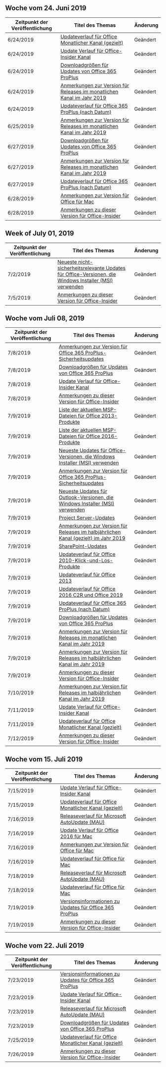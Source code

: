 <!-- This file is generated automatically each week. Changes made to this file will be overwritten.-->




## <a name="week-of-june-24-2019"></a>Woche vom 24. Juni 2019


| Zeitpunkt der Veröffentlichung |Titel des Themas | Änderung |
|------|------------|--------|
| 6/24/2019 | [Updateverlauf für Office Monatlicher Kanal (gezielt)](/OfficeUpdates/update-history-monthly-channel-targeted) | Geändert |
| 6/24/2019 | [Update Verlauf für Office-Insider Kanal](/OfficeUpdates/update-history-office-insider) | Geändert |
| 6/24/2019 | [Downloadgrößen für Updates von Office 365 ProPlus](/OfficeUpdates/download-sizes-office365-proplus-updates) | Geändert |
| 6/24/2019 | [Anmerkungen zur Version für Releases im monatlichen Kanal im Jahr 2019](/OfficeUpdates/monthly-channel-2019) | Geändert |
| 6/24/2019 | [Updateverlauf für Office 365 ProPlus (nach Datum)](/OfficeUpdates/update-history-office365-proplus-by-date) | Geändert |
| 6/25/2019 | [Anmerkungen zur Version für Releases im monatlichen Kanal im Jahr 2019](/OfficeUpdates/monthly-channel-2019) | Geändert |
| 6/27/2019 | [Downloadgrößen für Updates von Office 365 ProPlus](/OfficeUpdates/download-sizes-office365-proplus-updates) | Geändert |
| 6/27/2019 | [Anmerkungen zur Version für Releases im monatlichen Kanal im Jahr 2019](/OfficeUpdates/monthly-channel-2019) | Geändert |
| 6/27/2019 | [Updateverlauf für Office 365 ProPlus (nach Datum)](/OfficeUpdates/update-history-office365-proplus-by-date) | Geändert |
| 6/28/2019 | [Anmerkungen zur Version für Office für Mac](/OfficeUpdates/release-notes-office-for-mac) | Geändert |
| 6/28/2019 | [Anmerkungen zu dieser Version für Office-Insider](/OfficeUpdates/release-notes-office-insider) | Geändert |


## <a name="week-of-july-01-2019"></a>Week of July 01, 2019


| Zeitpunkt der Veröffentlichung |Titel des Themas | Änderung |
|------|------------|--------|
| 7/2/2019 | [Neueste nicht-sicherheitsrelevante Updates für Office-Versionen, die Windows Installer (MSI) verwenden](/OfficeUpdates/office-msi-non-security-updates) | Geändert |
| 7/5/2019 | [Anmerkungen zu dieser Version für Office-Insider](/OfficeUpdates/release-notes-office-insider) | Geändert |


## <a name="week-of-july-08-2019"></a>Woche vom Juli 08, 2019


| Zeitpunkt der Veröffentlichung |Titel des Themas | Änderung |
|------|------------|--------|
| 7/8/2019 | [Anmerkungen zur Version für Office 365 ProPlus-Sicherheitsupdates](/OfficeUpdates/office365-proplus-security-updates) | Geändert |
| 7/8/2019 | [Downloadgrößen für Updates von Office 365 ProPlus](/OfficeUpdates/download-sizes-office365-proplus-updates) | Geändert |
| 7/8/2019 | [Update Verlauf für Office-Insider Kanal](/OfficeUpdates/update-history-office-insider) | Geändert |
| 7/8/2019 | [Anmerkungen zu dieser Version für Office-Insider](/OfficeUpdates/release-notes-office-insider) | Geändert |
| 7/9/2019 | [Liste der aktuellen MSP-Dateien für Office 2013-Produkte](/OfficeUpdates/msp-files-office-2013) | Geändert |
| 7/9/2019 | [Liste der aktuellen MSP-Dateien für Office 2016-Produkte](/OfficeUpdates/msp-files-office-2016) | Geändert |
| 7/9/2019 | [Neueste Updates für Office-Versionen, die Windows Installer (MSI) verwenden](/OfficeUpdates/office-updates-msi) | Geändert |
| 7/9/2019 | [Anmerkungen zur Version für Office 365 ProPlus-Sicherheitsupdates](/OfficeUpdates/office365-proplus-security-updates) | Geändert |
| 7/9/2019 | [Neueste Updates für Outlook-Versionen, die Windows Installer (MSI) verwenden](/OfficeUpdates/outlook-updates-msi) | Geändert |
| 7/9/2019 | [Project Server-Updates](/OfficeUpdates/project-server-updates) | Geändert |
| 7/9/2019 | [Anmerkungen zur Version für Releases im halbjährlichen Kanal (gezielt) im Jahr 2019](/OfficeUpdates/semi-annual-channel-targeted-2019) | Geändert |
| 7/9/2019 | [SharePoint-Updates](/OfficeUpdates/sharepoint-updates) | Geändert |
| 7/9/2019 | [Updateverlauf für Office 2010-Klick-und-Los-Produkte](/OfficeUpdates/update-history-office-2010-click-to-run) | Geändert |
| 7/9/2019 | [Updateverlauf für Office 2013](/OfficeUpdates/update-history-office-2013) | Geändert |
| 7/9/2019 | [Updateverlauf für Office 2016 C2R und Office 2019](/OfficeUpdates/update-history-office-2019) | Geändert |
| 7/9/2019 | [Updateverlauf für Office 365 ProPlus (nach Datum)](/OfficeUpdates/update-history-office365-proplus-by-date) | Geändert |
| 7/9/2019 | [Downloadgrößen für Updates von Office 365 ProPlus](/OfficeUpdates/download-sizes-office365-proplus-updates) | Geändert |
| 7/9/2019 | [Anmerkungen zur Version für Releases im monatlichen Kanal im Jahr 2019](/OfficeUpdates/monthly-channel-2019) | Geändert |
| 7/9/2019 | [Anmerkungen zur Version für Releases im halbjährlichen Kanal im Jahr 2019](/OfficeUpdates/semi-annual-channel-2019) | Geändert |
| 7/9/2019 | [Anmerkungen zu dieser Version für Office-Insider](/OfficeUpdates/release-notes-office-insider) | Geändert |
| 7/10/2019 | [Anmerkungen zur Version für Releases im halbjährlichen Kanal im Jahr 2019](/OfficeUpdates/semi-annual-channel-2019) | Geändert |
| 7/11/2019 | [Update Verlauf für Office-Insider Kanal](/OfficeUpdates/update-history-office-insider) | Geändert |
| 7/11/2019 | [Updateverlauf für Office Monatlicher Kanal (gezielt)](/OfficeUpdates/update-history-monthly-channel-targeted) | Geändert |
| 7/12/2019 | [Anmerkungen zu dieser Version für Office-Insider](/OfficeUpdates/release-notes-office-insider) | Geändert |


## <a name="week-of-july-15-2019"></a>Woche vom 15. Juli 2019


| Zeitpunkt der Veröffentlichung |Titel des Themas | Änderung |
|------|------------|--------|
| 7/15/2019 | [Update Verlauf für Office-Insider Kanal](/OfficeUpdates/update-history-office-insider) | Geändert |
| 7/15/2019 | [Updateverlauf für Office Monatlicher Kanal (gezielt)](/OfficeUpdates/update-history-monthly-channel-targeted) | Geändert |
| 7/16/2019 | [Releaseverlauf für Microsoft AutoUpdate (MAU)](/OfficeUpdates/release-history-microsoft-autoupdate) | Geändert |
| 7/16/2019 | [Update Verlauf für Office 2016 für Mac](/OfficeUpdates/release-notes-office-2016-mac) | Geändert |
| 7/16/2019 | [Anmerkungen zur Version für Office für Mac](/OfficeUpdates/release-notes-office-for-mac) | Geändert |
| 7/16/2019 | [Updateverlauf für Office für Mac](/OfficeUpdates/update-history-office-for-mac) | Geändert |
| 7/18/2019 | [Releaseverlauf für Microsoft AutoUpdate (MAU)](/OfficeUpdates/release-history-microsoft-autoupdate) | Geändert |
| 7/18/2019 | [Updateverlauf für Office für Mac](/OfficeUpdates/update-history-office-for-mac) | Geändert |
| 7/19/2019 | [Versionsinformationen zu Updates für Office 365 ProPlus](/OfficeUpdates/release-notes-office365-proplus) | Geändert |
| 7/19/2019 | [Anmerkungen zu dieser Version für Office-Insider](/OfficeUpdates/release-notes-office-insider) | Geändert |


## <a name="week-of-july-22-2019"></a>Woche vom 22. Juli 2019


| Zeitpunkt der Veröffentlichung |Titel des Themas | Änderung |
|------|------------|--------|
| 7/23/2019 | [Versionsinformationen zu Updates für Office 365 ProPlus](/OfficeUpdates/release-notes-office365-proplus) | Geändert |
| 7/23/2019 | [Update Verlauf für Office-Insider Kanal](/OfficeUpdates/update-history-office-insider) | Geändert |
| 7/23/2019 | [Releaseverlauf für Microsoft AutoUpdate (MAU)](/OfficeUpdates/release-history-microsoft-autoupdate) | Geändert |
| 7/23/2019 | [Downloadgrößen für Updates von Office 365 ProPlus](/OfficeUpdates/download-sizes-office365-proplus-updates) | Geändert |
| 7/25/2019 | [Updateverlauf für Office Monatlicher Kanal (gezielt)](/OfficeUpdates/update-history-monthly-channel-targeted) | Geändert |
| 7/26/2019 | [Anmerkungen zu dieser Version für Office-Insider](/OfficeUpdates/release-notes-office-insider) | Geändert |
